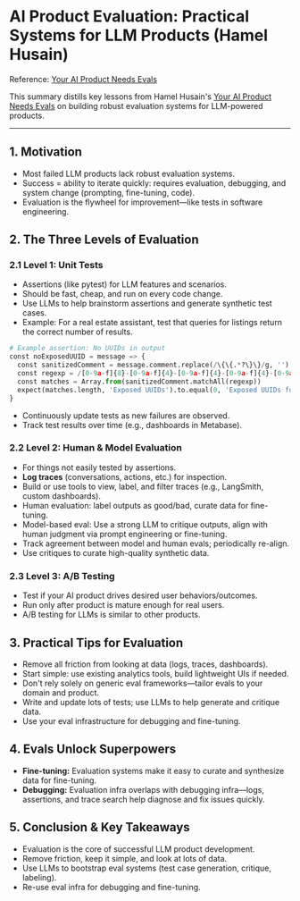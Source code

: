 
# AI Product Evaluation: Practical Systems for LLM Products (Hamel Husain)
Reference: [Your AI Product Needs Evals](https://hamel.dev/blog/posts/evals/)

This summary distills key lessons from Hamel Husain's [Your AI Product Needs Evals](https://hamel.dev/blog/posts/evals/) on building robust evaluation systems for LLM-powered products.

---

## 1. Motivation
- Most failed LLM products lack robust evaluation systems.
- Success = ability to iterate quickly: requires evaluation, debugging, and system change (prompting, fine-tuning, code).
- Evaluation is the flywheel for improvement—like tests in software engineering.


## 2. The Three Levels of Evaluation

### 2.1 Level 1: Unit Tests
- Assertions (like pytest) for LLM features and scenarios.
- Should be fast, cheap, and run on every code change.
- Use LLMs to help brainstorm assertions and generate synthetic test cases.
- Example: For a real estate assistant, test that queries for listings return the correct number of results.
```python
# Example assertion: No UUIDs in output
const noExposedUUID = message => {
  const sanitizedComment = message.comment.replace(/\{\{.*?\}\}/g, '')
  const regexp = /[0-9a-f]{8}-[0-9a-f]{4}-[0-9a-f]{4}-[0-9a-f]{4}-[0-9a-f]{12}/ig
  const matches = Array.from(sanitizedComment.matchAll(regexp))
  expect(matches.length, 'Exposed UUIDs').to.equal(0, 'Exposed UUIDs found')
}
```
- Continuously update tests as new failures are observed.
- Track test results over time (e.g., dashboards in Metabase).

### 2.2 Level 2: Human & Model Evaluation
- For things not easily tested by assertions.
- **Log traces** (conversations, actions, etc.) for inspection.
- Build or use tools to view, label, and filter traces (e.g., LangSmith, custom dashboards).
- Human evaluation: label outputs as good/bad, curate data for fine-tuning.
- Model-based eval: Use a strong LLM to critique outputs, align with human judgment via prompt engineering or fine-tuning.
- Track agreement between model and human evals; periodically re-align.
- Use critiques to curate high-quality synthetic data.

### 2.3 Level 3: A/B Testing
- Test if your AI product drives desired user behaviors/outcomes.
- Run only after product is mature enough for real users.
- A/B testing for LLMs is similar to other products.


## 3. Practical Tips for Evaluation
- Remove all friction from looking at data (logs, traces, dashboards).
- Start simple: use existing analytics tools, build lightweight UIs if needed.
- Don't rely solely on generic eval frameworks—tailor evals to your domain and product.
- Write and update lots of tests; use LLMs to help generate and critique data.
- Use your eval infrastructure for debugging and fine-tuning.



## 4. Evals Unlock Superpowers
- **Fine-tuning:** Evaluation systems make it easy to curate and synthesize data for fine-tuning.
- **Debugging:** Evaluation infra overlaps with debugging infra—logs, assertions, and trace search help diagnose and fix issues quickly.



## 5. Conclusion & Key Takeaways
- Evaluation is the core of successful LLM product development.
- Remove friction, keep it simple, and look at lots of data.
- Use LLMs to bootstrap eval systems (test case generation, critique, labeling).
- Re-use eval infra for debugging and fine-tuning.

